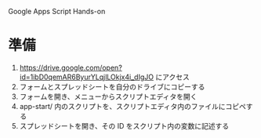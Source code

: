 Google Apps Script  Hands-on

# 準備
1. https://drive.google.com/open?id=1ibD0qemAR6ByurYLqjlLOkjx4i_dIgJO にアクセス
1. フォームとスプレッドシートを自分のドライブにコピーする
1. フォームを開き、メニューからスクリプトエディタを開く
1. app-start/ 内のスクリプトを、スクリプトエディタ内のファイルにコピペする
1. スプレッドシートを開き、その ID をスクリプト内の変数に記述する